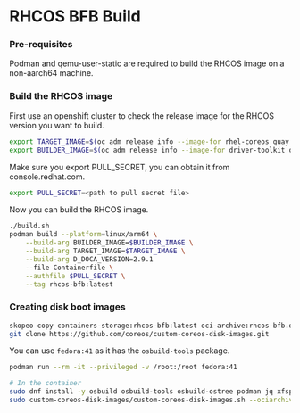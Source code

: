 # RHCOS BFB Build

### Pre-requisites
Podman and qemu-user-static are required to build the RHCOS image on a non-aarch64 machine.


### Build the RHCOS image
First use an openshift cluster to check the release image for the RHCOS version you want to build.
```bash
export TARGET_IMAGE=$(oc adm release info --image-for rhel-coreos quay.io/openshift-release-dev/ocp-release:4.13.12-aarch64)
export BUILDER_IMAGE=$(oc adm release info --image-for driver-toolkit quay.io/openshift-release-dev/ocp-release:4.13.12-aarch64)
```

Make sure you export PULL_SECRET, you can obtain it from console.redhat.com.
```bash
export PULL_SECRET=<path to pull secret file>
```

Now you can build the RHCOS image.
```bash
./build.sh
podman build --platform=linux/arm64 \
    --build-arg BUILDER_IMAGE=$BUILDER_IMAGE \
    --build-arg TARGET_IMAGE=$TARGET_IMAGE \
    --build-arg D_DOCA_VERSION=2.9.1 
    --file Containerfile \
    --authfile $PULL_SECRET \
    --tag rhcos-bfb:latest
```

### Creating disk boot images
```bash
skopeo copy containers-storage:rhcos-bfb:latest oci-archive:rhcos-bfb.ociarchive
git clone https://github.com/coreos/custom-coreos-disk-images.git
```

You can use `fedora:41` as it has the `osbuild-tools` package.
```bash
podman run --rm -it --privileged -v /root:/root fedora:41

# In the container
sudo dnf install -y osbuild osbuild-tools osbuild-ostree podman jq xfsprogs
sudo custom-coreos-disk-images/custom-coreos-disk-images.sh --ociarchive rhcos-bfb.ociarchive --platforms metal
```
